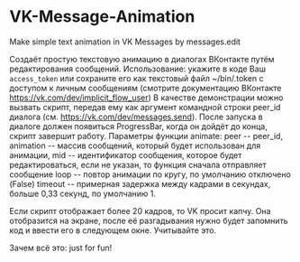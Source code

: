 # VK-Message-Animation
Make simple text animation in VK Messages by messages.edit

Создаёт простую текстовую анимацию в диалогах ВКонтакте путём редактирования сообщений.
Использование: укажите в коде Ваш ```access_token``` или сохраните его как текстовый файл ~/bin/.token с доступом к личным сообщениям (смотрите документацию ВКонтакте https://vk.com/dev/implicit_flow_user)
В качестве демонстрации можно вызвать скрипт, передав ему как аргумент командной строки peer_id диалога (см. https://vk.com/dev/messages.send).
После запуска в диалоге должен появиться ProgressBar, когда он дойдёт до конца, скрипт завершит работу.
Параметры функции animate:
peer -- peer_id,
animation -- массив сообщений, который будет использован для анимации,
mid -- идентификатор сообщения, которое будет редактироваться, если не указан, то функция сначала отправляет сообщение
loop -- повтор анимации по кругу, по умолчанию отключено (False)
timeout -- примерная задержка между кадрами в секундах, больше 0,33 секунд, по умолчанию 1.

Если скрипт отображает более 20 кадров, то VK просит капчу. Она отобразится на экране, после её разгадывания нужно будет запомнить код и ввести его в следующем окне. Учитывайте это.

Зачем всё это: just for fun!
